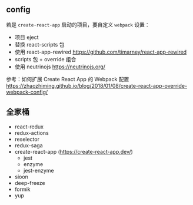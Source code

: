 ## config

若是 `create-react-app` 启动的项目，要自定义 `webpack` 设置：

- 项目 eject
- 替换 react-scripts 包
- 使用 react-app-rewired <https://github.com/timarney/react-app-rewired>
- scripts 包 + override 组合
- 使用 neutrinojs <https://neutrinojs.org/>

参考：如何扩展 Create React App 的 Webpack 配置 <https://zhaozhiming.github.io/blog/2018/01/08/create-react-app-override-webpack-config/>



## 全家桶

- react-redux
- redux-actions
- reselector
- redux-saga
- create-react-app (https://create-react-app.dev/)
  - jest
  - enzyme
  - jest-enzyme
- sioon
- deep-freeze
- formik
- yup